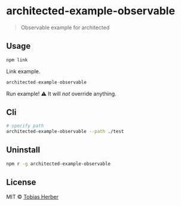 # architected-example-observable

> Observable example for architected

## Usage

```js
npm link
```

Link example.

```js
architected-example-observable
```

Run example! ⚠️ It will *not* override anything.

## Cli

```bash
# specify path
architected-example-observable --path ./test
```

## Uninstall

```bash
npm r -g architected-example-observable
```

## License

MIT © [Tobias Herber](https://tobihrbr.com)
